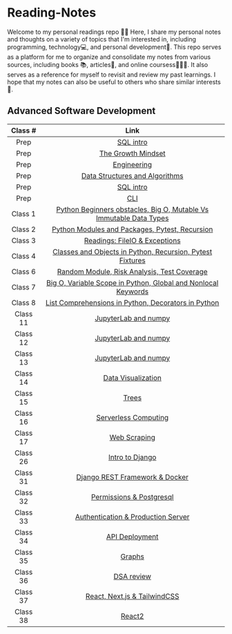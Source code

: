# Reading-Notes
Welcome to my personal readings repo 🐱‍👤 Here, I share my personal notes and thoughts on a variety of topics that I'm interested in, including programming, technology💻, and personal development🚀. This repo serves as a platform for me to organize and consolidate my notes from various sources, including books 📚, articles📃, and online coursess👨🏻‍💻. It also serves as a reference for myself to revisit and review my past learnings. I hope that my notes can also be useful to others who share similar interests🤟. 
## Advanced Software Development
| Class # | Link |
|:-------:|:----:|
| Prep |[SQL intro](https://github.com/mshnas9/Reading-Notes/blob/main/src/SQL_Intro.md)|
| Prep |[The Growth Mindset](https://github.com/mshnas9/Reading-Notes/blob/main/src/The%20Growth%20Mindset.md)|
| Prep |[Engineering](https://github.com/mshnas9/Reading-Notes/blob/main/src/Engineering.md)|
| Prep |[Data Structures and Algorithms](https://github.com/mshnas9/Reading-Notes/blob/main/src/dsa.md)|
| Prep |[SQL intro](https://github.com/mshnas9/Reading-Notes/blob/main/src/SQL_Intro.md)|
| Prep |[CLI](https://github.com/mshnas9/Reading-Notes/blob/main/src/cli.md)|
| Class 1 |[Python Beginners obstacles, Big O, Mutable Vs Immutable Data Types ](https://github.com/mshnas9/Reading-Notes/blob/main/src/Class1.md)|
| Class 2 |[Python Modules and Packages, Pytest, Recursion](https://github.com/mshnas9/Reading-Notes/blob/main/src/Class2.md)|
| Class 3 |[Readings: FileIO & Exceptions](https://github.com/mshnas9/Reading-Notes/blob/main/src/class3.md)|
| Class 4 |[Classes and Objects in Python, Recursion, Pytest Fixtures](https://github.com/mshnas9/Reading-Notes/blob/main/src/class4.md)|
| Class 6 |[Random Module, Risk Analysis, Test Coverage](https://github.com/mshnas9/Reading-Notes/blob/main/src/class6.md)|
| Class 7 |[Big O, Variable Scope in Python,  Global and Nonlocal Keywords](https://github.com/mshnas9/Reading-Notes/blob/main/src/class7.md)|
| Class 8 |[List Comprehensions in Python, Decorators in Python](https://github.com/mshnas9/Reading-Notes/blob/main/src/class8.md)|
| Class 11 |[JupyterLab and numpy](https://github.com/mshnas9/Reading-Notes/blob/main/src/class11.md)|
| Class 12 |[JupyterLab and numpy](https://github.com/mshnas9/Reading-Notes/blob/main/src/class12.md)|
| Class 13 |[JupyterLab and numpy](https://github.com/mshnas9/Reading-Notes/blob/main/src/class13.md)|
| Class 14 |[Data Visualization](https://github.com/mshnas9/Reading-Notes/blob/main/src/class14.md)|
| Class 15 |[Trees](https://github.com/mshnas9/Reading-Notes/blob/main/src/class15.md)|
| Class 16 |[Serverless Computing](https://github.com/mshnas9/Reading-Notes/blob/main/src/class16.md)|
| Class 17 |[Web Scraping](https://github.com/mshnas9/Reading-Notes/blob/main/src/class17.md)|
| Class 26 |[Intro to Django](https://github.com/mshnas9/Reading-Notes/blob/main/src/class26.md)|
| Class 31 |[Django REST Framework & Docker](https://github.com/mshnas9/Reading-Notes/blob/main/src/class31.md)|
| Class 32 |[Permissions & Postgresql](https://github.com/mshnas9/Reading-Notes/blob/main/src/class32.md)|
| Class 33 |[Authentication & Production Server](https://github.com/mshnas9/Reading-Notes/blob/main/src/class33.md)|
| Class 34 |[API Deployment](https://github.com/mshnas9/Reading-Notes/blob/main/src/class33.md)|
| Class 35 |[Graphs](https://github.com/mshnas9/Reading-Notes/blob/main/src/graphs.md)|
| Class 36 |[DSA review](https://github.com/mshnas9/Reading-Notes/blob/main/src/graphs.md)|
| Class 37 |[React, Next.js & TailwindCSS](https://github.com/mshnas9/Reading-Notes/blob/main/src/class37.md)|
| Class 38 |[React2](https://github.com/mshnas9/Reading-Notes/blob/main/src/class37.md)|


















